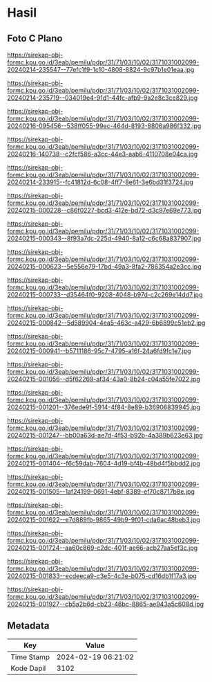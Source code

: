 # Hasil

## Foto C Plano

https://sirekap-obj-formc.kpu.go.id/3eab/pemilu/pdpr/31/71/03/10/02/3171031002099-20240214-235547--77efc1f9-1c10-4808-8824-9c97b1e01eaa.jpg

https://sirekap-obj-formc.kpu.go.id/3eab/pemilu/pdpr/31/71/03/10/02/3171031002099-20240214-235719--034019e4-91d1-44fc-afb9-9a2e8c3ce829.jpg

https://sirekap-obj-formc.kpu.go.id/3eab/pemilu/pdpr/31/71/03/10/02/3171031002099-20240216-095456--538ff055-99ec-464d-8193-8806a986f332.jpg

https://sirekap-obj-formc.kpu.go.id/3eab/pemilu/pdpr/31/71/03/10/02/3171031002099-20240216-140738--c2fcf586-a3cc-44e3-aab6-4110708e04ca.jpg

https://sirekap-obj-formc.kpu.go.id/3eab/pemilu/pdpr/31/71/03/10/02/3171031002099-20240214-233915--fc41812d-6c08-4ff7-8e61-3e6bd31f3724.jpg

https://sirekap-obj-formc.kpu.go.id/3eab/pemilu/pdpr/31/71/03/10/02/3171031002099-20240215-000228--c86f0227-bcd3-412e-bd72-d3c97e69e773.jpg

https://sirekap-obj-formc.kpu.go.id/3eab/pemilu/pdpr/31/71/03/10/02/3171031002099-20240215-000343--8f93a7dc-225d-4940-8a12-c6c68a837907.jpg

https://sirekap-obj-formc.kpu.go.id/3eab/pemilu/pdpr/31/71/03/10/02/3171031002099-20240215-000623--5e556e79-17bd-49a3-8fa2-786354a2e3cc.jpg

https://sirekap-obj-formc.kpu.go.id/3eab/pemilu/pdpr/31/71/03/10/02/3171031002099-20240215-000733--d35464f0-9208-4048-b97d-c2c269e14dd7.jpg

https://sirekap-obj-formc.kpu.go.id/3eab/pemilu/pdpr/31/71/03/10/02/3171031002099-20240215-000842--5d589904-4ea5-463c-a429-6b6899c51eb2.jpg

https://sirekap-obj-formc.kpu.go.id/3eab/pemilu/pdpr/31/71/03/10/02/3171031002099-20240215-000941--b5711186-95c7-4795-a16f-24a6fd9fc1e7.jpg

https://sirekap-obj-formc.kpu.go.id/3eab/pemilu/pdpr/31/71/03/10/02/3171031002099-20240215-001056--d5f62269-af34-43a0-8b24-c04a55fe7022.jpg

https://sirekap-obj-formc.kpu.go.id/3eab/pemilu/pdpr/31/71/03/10/02/3171031002099-20240215-001201--376ede9f-5914-4f84-8e89-b36906839945.jpg

https://sirekap-obj-formc.kpu.go.id/3eab/pemilu/pdpr/31/71/03/10/02/3171031002099-20240215-001247--bb00a63d-ae7d-4f53-b92b-4a389b623e63.jpg

https://sirekap-obj-formc.kpu.go.id/3eab/pemilu/pdpr/31/71/03/10/02/3171031002099-20240215-001404--f6c59dab-7604-4d19-bf4b-48bd4f5bbdd2.jpg

https://sirekap-obj-formc.kpu.go.id/3eab/pemilu/pdpr/31/71/03/10/02/3171031002099-20240215-001505--1af24199-0691-4ebf-8389-ef70c8717b8e.jpg

https://sirekap-obj-formc.kpu.go.id/3eab/pemilu/pdpr/31/71/03/10/02/3171031002099-20240215-001622--e7d889fb-9865-49b9-9f01-cda6ac48beb3.jpg

https://sirekap-obj-formc.kpu.go.id/3eab/pemilu/pdpr/31/71/03/10/02/3171031002099-20240215-001724--aa60c869-c2dc-401f-ae66-acb27aa5ef3c.jpg

https://sirekap-obj-formc.kpu.go.id/3eab/pemilu/pdpr/31/71/03/10/02/3171031002099-20240215-001833--ecdeeca9-c3e5-4c3e-b075-cd16db1f17a3.jpg

https://sirekap-obj-formc.kpu.go.id/3eab/pemilu/pdpr/31/71/03/10/02/3171031002099-20240215-001927--cb5a2b6d-cb23-46bc-8865-ae943a5c608d.jpg


## Metadata

| Key        | Value               |
| ---------- | ------------------- |
| Time Stamp | 2024-02-19 06:21:02 |
| Kode Dapil | 3102                |




